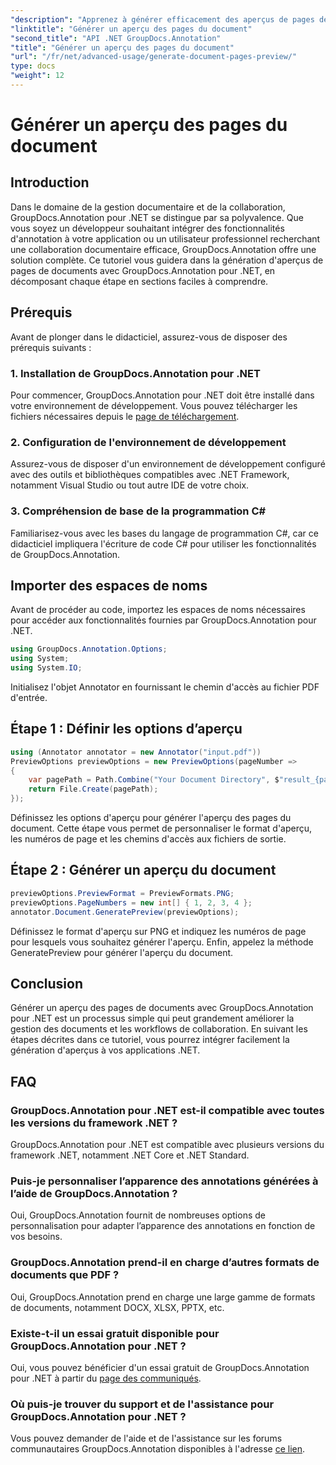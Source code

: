 ```yaml
---
"description": "Apprenez à générer efficacement des aperçus de pages de documents avec GroupDocs.Annotation pour .NET. Améliorez vos flux de gestion documentaire grâce à cette solution complète."
"linktitle": "Générer un aperçu des pages du document"
"second_title": "API .NET GroupDocs.Annotation"
"title": "Générer un aperçu des pages du document"
"url": "/fr/net/advanced-usage/generate-document-pages-preview/"
type: docs
"weight": 12
---
```


# Générer un aperçu des pages du document

## Introduction
Dans le domaine de la gestion documentaire et de la collaboration, GroupDocs.Annotation pour .NET se distingue par sa polyvalence. Que vous soyez un développeur souhaitant intégrer des fonctionnalités d'annotation à votre application ou un utilisateur professionnel recherchant une collaboration documentaire efficace, GroupDocs.Annotation offre une solution complète. Ce tutoriel vous guidera dans la génération d'aperçus de pages de documents avec GroupDocs.Annotation pour .NET, en décomposant chaque étape en sections faciles à comprendre.
## Prérequis
Avant de plonger dans le didacticiel, assurez-vous de disposer des prérequis suivants :
### 1. Installation de GroupDocs.Annotation pour .NET
Pour commencer, GroupDocs.Annotation pour .NET doit être installé dans votre environnement de développement. Vous pouvez télécharger les fichiers nécessaires depuis le [page de téléchargement](https://releases.groupdocs.com/annotation/net/).
### 2. Configuration de l'environnement de développement
Assurez-vous de disposer d'un environnement de développement configuré avec des outils et bibliothèques compatibles avec .NET Framework, notamment Visual Studio ou tout autre IDE de votre choix.
### 3. Compréhension de base de la programmation C#
Familiarisez-vous avec les bases du langage de programmation C#, car ce didacticiel impliquera l'écriture de code C# pour utiliser les fonctionnalités de GroupDocs.Annotation.

## Importer des espaces de noms
Avant de procéder au code, importez les espaces de noms nécessaires pour accéder aux fonctionnalités fournies par GroupDocs.Annotation pour .NET.

```csharp
using GroupDocs.Annotation.Options;
using System;
using System.IO;

```
Initialisez l'objet Annotator en fournissant le chemin d'accès au fichier PDF d'entrée.
## Étape 1 : Définir les options d’aperçu
```csharp
using (Annotator annotator = new Annotator("input.pdf"))
PreviewOptions previewOptions = new PreviewOptions(pageNumber =>
{
    var pagePath = Path.Combine("Your Document Directory", $"result_{pageNumber}.png");
    return File.Create(pagePath);
});
```
Définissez les options d'aperçu pour générer l'aperçu des pages du document. Cette étape vous permet de personnaliser le format d'aperçu, les numéros de page et les chemins d'accès aux fichiers de sortie.
## Étape 2 : Générer un aperçu du document
```csharp
previewOptions.PreviewFormat = PreviewFormats.PNG;
previewOptions.PageNumbers = new int[] { 1, 2, 3, 4 };
annotator.Document.GeneratePreview(previewOptions);
```
Définissez le format d'aperçu sur PNG et indiquez les numéros de page pour lesquels vous souhaitez générer l'aperçu. Enfin, appelez la méthode GeneratePreview pour générer l'aperçu du document.

## Conclusion
Générer un aperçu des pages de documents avec GroupDocs.Annotation pour .NET est un processus simple qui peut grandement améliorer la gestion des documents et les workflows de collaboration. En suivant les étapes décrites dans ce tutoriel, vous pourrez intégrer facilement la génération d'aperçus à vos applications .NET.
## FAQ
### GroupDocs.Annotation pour .NET est-il compatible avec toutes les versions du framework .NET ?
GroupDocs.Annotation pour .NET est compatible avec plusieurs versions du framework .NET, notamment .NET Core et .NET Standard.
### Puis-je personnaliser l’apparence des annotations générées à l’aide de GroupDocs.Annotation ?
Oui, GroupDocs.Annotation fournit de nombreuses options de personnalisation pour adapter l’apparence des annotations en fonction de vos besoins.
### GroupDocs.Annotation prend-il en charge d’autres formats de documents que PDF ?
Oui, GroupDocs.Annotation prend en charge une large gamme de formats de documents, notamment DOCX, XLSX, PPTX, etc.
### Existe-t-il un essai gratuit disponible pour GroupDocs.Annotation pour .NET ?
Oui, vous pouvez bénéficier d'un essai gratuit de GroupDocs.Annotation pour .NET à partir du [page des communiqués](https://releases.groupdocs.com/).
### Où puis-je trouver du support et de l'assistance pour GroupDocs.Annotation pour .NET ?
Vous pouvez demander de l'aide et de l'assistance sur les forums communautaires GroupDocs.Annotation disponibles à l'adresse [ce lien](https://forum.groupdocs.com/c/annotation/10).
